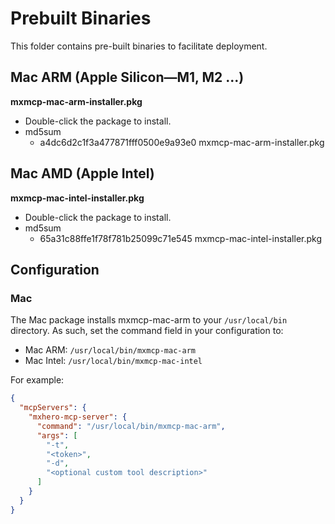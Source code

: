 # Prebuilt Binaries

This folder contains pre-built binaries to facilitate deployment.

## Mac ARM (Apple Silicon—M1, M2 ...) 

**mxmcp-mac-arm-installer.pkg**

* Double-click the package to install.
* md5sum
  * a4dc6d2c1f3a477871fff0500e9a93e0  mxmcp-mac-arm-installer.pkg

## Mac AMD (Apple Intel)

**mxmcp-mac-intel-installer.pkg**

* Double-click the package to install.
* md5sum
  * 65a31c88ffe1f78f781b25099c71e545  mxmcp-mac-intel-installer.pkg

## Configuration

### Mac

The Mac package installs mxmcp-mac-arm to your `/usr/local/bin` directory. As such, set the command field in your configuration to:

* Mac ARM: `/usr/local/bin/mxmcp-mac-arm`
* Mac Intel: `/usr/local/bin/mxmcp-mac-intel`

For example:

```json
{
  "mcpServers": {
    "mxhero-mcp-server": {
      "command": "/usr/local/bin/mxmcp-mac-arm",
      "args": [
        "-t",
        "<token>",
        "-d",
        "<optional custom tool description>"
      ]
    }
  }
}
```